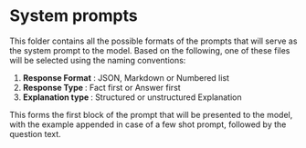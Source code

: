 # System prompts

This folder contains all the possible formats of the prompts that will serve as the system prompt to the model. Based on the following, one of these files will be selected using the naming conventions:
<ol>
    <li> <b>Response Format</b> : JSON, Markdown or Numbered list </li>
    <li> <b>Response Type </b> : Fact first or Answer first </li>
    <li> <b>Explanation type </b> : Structured or unstructured Explanation </li> 
</ol>

This forms the first block of the prompt that will be presented to the model, with the example appended in case of a few shot prompt, followed by the question text. 
